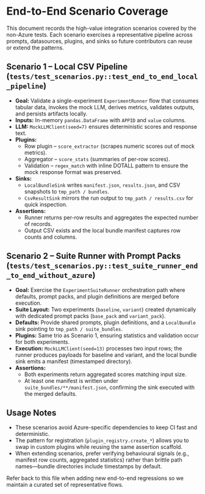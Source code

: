 # End-to-End Scenario Coverage

This document records the high-value integration scenarios covered by the non-Azure tests. Each scenario exercises a representative pipeline across prompts, datasources, plugins, and sinks so future contributors can reuse or extend the patterns.

## Scenario 1 – Local CSV Pipeline (`tests/test_scenarios.py::test_end_to_end_local_pipeline`)
- **Goal:** Validate a single-experiment `ExperimentRunner` flow that consumes tabular data, invokes the mock LLM, derives metrics, validates outputs, and persists artifacts locally.
- **Inputs:** In-memory `pandas.DataFrame` with `APPID` and `value` columns.
- **LLM:** `MockLLMClient(seed=7)` ensures deterministic scores and response text.
- **Plugins:**
  - Row plugin – `score_extractor` (scrapes numeric scores out of mock metrics).
  - Aggregator – `score_stats` (summaries of per-row scores).
  - Validation – `regex_match` with inline DOTALL pattern to ensure the mock response format was preserved.
- **Sinks:**
  - `LocalBundleSink` writes `manifest.json`, `results.json`, and CSV snapshots to `tmp_path / bundles`.
  - `CsvResultSink` mirrors the run output to `tmp_path / results.csv` for quick inspection.
- **Assertions:**
  - Runner returns per-row results and aggregates the expected number of records.
  - Output CSV exists and the local bundle manifest captures row counts and columns.

## Scenario 2 – Suite Runner with Prompt Packs (`tests/test_scenarios.py::test_suite_runner_end_to_end_without_azure`)
- **Goal:** Exercise the `ExperimentSuiteRunner` orchestration path where defaults, prompt packs, and plugin definitions are merged before execution.
- **Suite Layout:** Two experiments (`baseline`, `variant`) created dynamically with dedicated prompt packs (`base_pack` and `variant_pack`).
- **Defaults:** Provide shared prompts, plugin definitions, and a `LocalBundle` sink pointing to `tmp_path / suite_bundles`.
- **Plugins:** Same trio as Scenario 1, ensuring statistics and validation occur for both experiments.
- **Execution:** `MockLLMClient(seed=13)` processes two input rows; the runner produces payloads for baseline and variant, and the local bundle sink emits a manifest (timestamped directory).
- **Assertions:**
  - Both experiments return aggregated scores matching input size.
  - At least one manifest is written under `suite_bundles/**/manifest.json`, confirming the sink executed with the merged defaults.

## Usage Notes
- These scenarios avoid Azure-specific dependencies to keep CI fast and deterministic.
- The pattern for registration (`plugin_registry.create_*`) allows you to swap in custom plugins while reusing the same assertion scaffold.
- When extending scenarios, prefer verifying behavioural signals (e.g., manifest row counts, aggregated statistics) rather than brittle path names—bundle directories include timestamps by default.

Refer back to this file when adding new end-to-end regressions so we maintain a curated set of representative flows.
